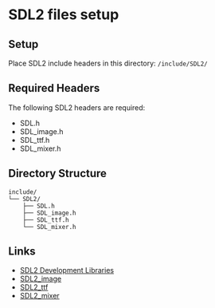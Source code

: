 # SDL2 files setup

## Setup

Place SDL2 include headers in this directory: `/include/SDL2/`

## Required Headers

The following SDL2 headers are required:

- SDL.h
- SDL_image.h
- SDL_ttf.h
- SDL_mixer.h

## Directory Structure

```
include/
└── SDL2/
    ├── SDL.h
    ├── SDL_image.h
    ├── SDL_ttf.h
    └── SDL_mixer.h
```

## Links

- [SDL2 Development Libraries](https://github.com/libsdl-org/SDL/releases)
- [SDL2_image](https://github.com/libsdl-org/SDL_image/releases)
- [SDL2_ttf](https://github.com/libsdl-org/SDL_ttf/releases)
- [SDL2_mixer](https://github.com/libsdl-org/SDL_mixer/releases)
